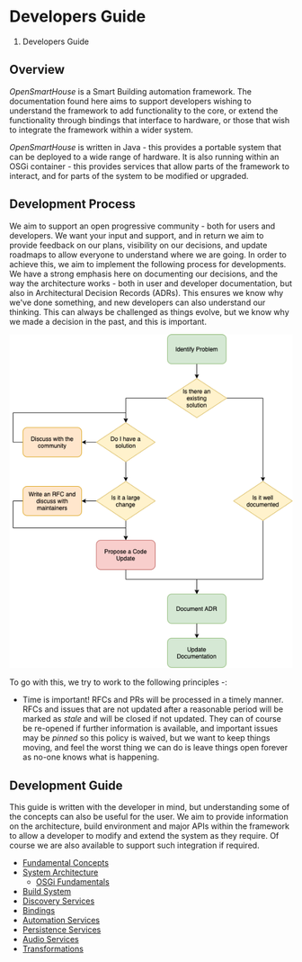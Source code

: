 
# Developers Guide

<nav aria-label="breadcrumb">
  <ol class="breadcrumb">
    <li class="breadcrumb-item active" aria-current="page">Developers Guide</li>
  </ol>
</nav>

## Overview

_OpenSmartHouse_ is a Smart Building automation framework. The documentation found here aims to support developers wishing to understand the framework to add functionality to the core, or extend the functionality through bindings that interface to hardware, or those that wish to integrate the framework within a wider system.

_OpenSmartHouse_ is written in Java - this provides a portable system that can be deployed to a wide range of hardware. It is also running within an OSGi container - this provides services that allow parts of the framework to interact, and for parts of the system to be modified or upgraded.

## Development Process

We aim to support an open progressive community - both for users and developers. We want your input and support, and in return we aim to provide feedback on our plans, visibility on our decisions, and update roadmaps to allow everyone to understand where we are going. In order to achieve this, we aim to implement the following process for developments.  We have a strong emphasis here on documenting our decisions, and the way the architecture works - both in user and developer documentation, but also in Architectural Decision Records (ADRs). This ensures we know why we've done something, and new developers can also understand our thinking. This can always be challenged as things evolve, but we know why we made a decision in the past, and this is important.

![process diagram](change_request_process.png)


To go with this, we try to work to the following principles -:

* Time is important! RFCs and PRs will be processed in a timely manner. RFCs and issues that are not updated after a reasonable period will be marked as _stale_ and will be closed if not updated. They can of course be re-opened if further information is available, and important issues may be _pinned_ so this policy is waived, but we want to keep things moving, and feel the worst thing we can do is leave things open forever as no-one knows what is happening.

## Development Guide

This guide is written with the developer in mind, but understanding some of the concepts can also be useful for the user. We aim to provide information on the architecture, build environment and major APIs within the framework to allow a developer to modify and extend the system as they require. Of course we are also available to support such integration if required.

* [Fundamental Concepts](fundamentals/index.md)
* [System Architecture](architecture/index.md)
    * [OSGi Fundamentals](architecture/osgi/index.md)
* [Build System](buildsystem/index.md)
* [Discovery Services](discovery/index.md)
* [Bindings](bindings/index.md)
* [Automation Services](automation/index.md)
* [Persistence Services](persistence/index.md)
* [Audio Services](audio/index.md)
* [Transformations](transformations/index.md)
